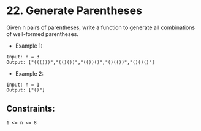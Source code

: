 # 22. Generate Parentheses

Given n pairs of parentheses, write a function to generate all combinations of well-formed parentheses.

- Example 1:

```
Input: n = 3
Output: ["((()))","(()())","(())()","()(())","()()()"]
```

- Example 2:

```
Input: n = 1
Output: ["()"]
```

## Constraints:

```
1 <= n <= 8
```
